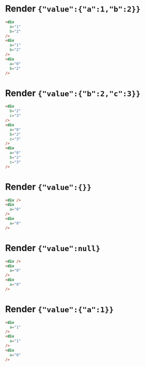 # Render `{"value":{"a":1,"b":2}}`

```html
<div
  a="1"
  b="2"
/>
<div
  a="1"
  b="2"
/>
<div
  a="0"
  b="2"
/>
```


# Render `{"value":{"b":2,"c":3}}`

```html
<div
  b="2"
  c="3"
/>
<div
  a="0"
  b="2"
  c="3"
/>
<div
  a="0"
  b="2"
  c="3"
/>
```


# Render `{"value":{}}`

```html
<div />
<div
  a="0"
/>
<div
  a="0"
/>
```


# Render `{"value":null}`

```html
<div />
<div
  a="0"
/>
<div
  a="0"
/>
```


# Render `{"value":{"a":1}}`

```html
<div
  a="1"
/>
<div
  a="1"
/>
<div
  a="0"
/>
```
